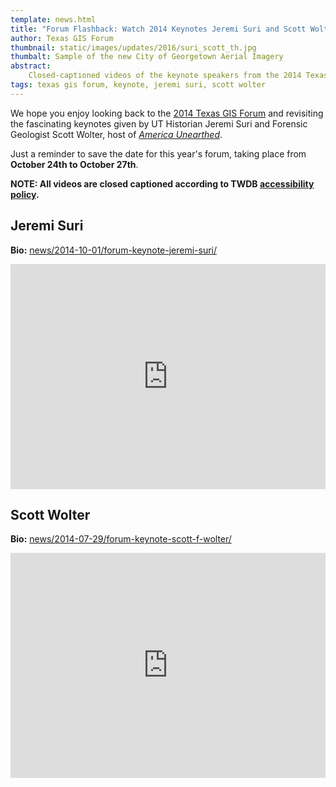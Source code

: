 ```yaml
---
template: news.html
title: "Forum Flashback: Watch 2014 Keynotes Jeremi Suri and Scott Wolter"
author: Texas GIS Forum
thumbnail: static/images/updates/2016/suri_scott_th.jpg
thumbalt: Sample of the new City of Georgetown Aerial Imagery
abstract:
    Closed-captioned videos of the keynote speakers from the 2014 Texas GIS Forum are now available.
tags: texas gis forum, keynote, jeremi suri, scott wolter
---
```


We hope you enjoy looking back to the [2014 Texas GIS Forum](texas-gis-forum/2014/index) and revisiting the fascinating keynotes given by UT Historian Jeremi Suri and Forensic Geologist Scott Wolter, host of *[America Unearthed](http://www.history.com/shows/america-unearthed)*. 

Just a reminder to save the date for this year's forum, taking place from **October 24th to October 27th**.

**NOTE: All videos are closed captioned according to TWDB [accessibility policy](site-policies#accessibility-policy).**

## Jeremi Suri

**Bio:** [news/2014-10-01/forum-keynote-jeremi-suri/](news/2014-10-01-forum-keynote-jeremi-suri/)

<iframe width="100%" height="360" src="https://www.youtube.com/embed/Gh2KvBWjEf8" frameborder="0" allowfullscreen></iframe>

## Scott Wolter

**Bio:** [news/2014-07-29/forum-keynote-scott-f-wolter/](news/2014-07-29-forum-keynote-scott-f-wolter/)

<iframe width="100%" height="360" src="https://www.youtube.com/embed/1dy500HTyKI" frameborder="0" allowfullscreen></iframe>
